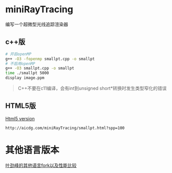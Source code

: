 # miniRayTracing
编写一个超微型光线追踪渲染器

## c++版

```bash
# 开启openMP
g++ -O3 -fopenmp smallpt.cpp -o smallpt 
# 不启用openMP
g++ -O3 smallpt.cpp -o smallpt 
time ./smallpt 5000
display image.ppm
```

> C++不要在c11编译，会有int到unsigned short*转换时发生类型窄化的错误

## HTML5版

[Html5 version](http://aicdg.com/miniRayTracing/smallpt.html?spp=100)

```bash
http://aicdg.com/miniRayTracing/smallpt.html?spp=100
```

# 其他语言版本

[叶劲峰的其他语言fork以及性能比较](http://www.cnblogs.com/miloyip/archive/2010/07/07/languages_brawl_GI.html)

